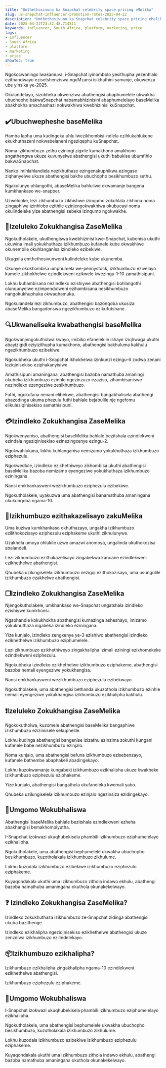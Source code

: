 ```yaml
---
title: "Umthethosivuno ka Snapchat celebrity space pricing eMelika"
slug: us-snapchat-influencer-promotion-rates-2025-04-22
description: "Umthethosivuno ka Snapchat celebrity space pricing eMelika"
date: 2025-04-22T23:32:48.714811
keywords: influencer, South Africa, platform, marketing, price
tags:
- influencer
- South Africa
- platform
- marketing
- price
showToc: true
---
```


Ngokocwaningo lwakamuva, i-Snapchat iyinombolo yesithupha yezenhlalo ezithandwayo ezisetshenziswa nguMzansi isikhathini samanje, okuwenza ube yinsika ye-2025.

Okulandelayo, sizobheka okwenziwa abathengisi abaphumelele ukwakha ubuchopho bakwaSnapchat nabamabhizinisini abaphumelelayo baseMelika abakhokha amachashazi nokwakhiwa kwebhizinisi kuSnapchat.


## ✔️Ubuchwepheshe baseMelika

Hamba lapha uma kudingeka uhlu lwezikhombisi-ndlela ezihlukahlukene ekukhuthazeni nokwabelaneni ngeziqephu kuSnapchat.

Noma izikhumbuzo zethu eziningi zigxile kumakhono amakhono angathengwa ukuze kuvunyelwe abathengisi ukuthi babukise ubumfihlo bakwaSnapchat.
 
Nanko imihlahlandlela nezikhuthazo ezingenakuphikwa ezingase ziqhanyelwe ukuze abathengisi bakhe ubuchopho besikhumbuzo sethu.

Ngakolunye uhlangothi, abaseMelika bahluliwe okwamanje bangena kumkhankaso we-snapper.

Uzwelonke, lezi zikhumbuzo zikhishwe izinqumo zokuhlala zikhona noma zingaphiwa izinhlobo ezithile ezinjengokwakhiwa okubucayi noma okulindeleke yize abathengisi sebeka izinqumo ngokwakhe.


## 🤑Izeluleko Zokukhangisa ZaseMelika

Ngokutholakele, ukuthengiswa kwebhizinisi kwe-Snapchat, kubonisa ukuthi ukuwina imali yokukhuthaza izikhumbuzo kufanele kube okwakhiwe okunembile okuhlanganisa izindleko ezibekiwe.

Ukugxila emthethosivunweni kulindeleke kube ukunemba.

Okunye okukhombisa umphumela we-pennystock, izikhumbuzo ezivelayo kumele zikhokhelwe ezindlekweni ezikwele kwezingu-1-10 zamathisipuni. 

Lokhu kuhambisana nezindleko ezishiywe abathengisi bohlangothi olunqunyelwe ezimpendulweni ezihambisana nesikhumbuzo nangokukhuphuka okwaqhamuka.

Ngokulandela lezi zikhumbuzo, abathengisi bazonqoba ukusiza abaseMelika bangadonswa ngezikhumbuzo ezikufutshane.


## 🔍Ukwaneliseka kwabathengisi baseMelika
 
Ngokwanjengokutholwa kwayo, imibiko efanelekile ishaye iziqhwaga ukuthi abayizigidi eziyizithupha kumakhono, abathengisi bakhuluma kakhulu ngezikhumbuzo ezibekiwe.

Ngokubheka ukuthi i-Snapchat ikhokhelwa izinkunzi ezingu-6 zodwa zenani leziqinisekiso eziphakanyisiwe.

Amathisipuni amaningana, abathengisi bazoba namathuba amaningi okubeka izikhumbuzo ezinhle ngezinzuzo ezaziso, zihambisaniswe nezindleko ezengeziwe zesikhumbuzo.

Futhi, ngokufana nenani elibekwe, abathengisi bangabhalisela abathengi abazodinga ukuma phezulu futhi bahlale bejabulile nje ngefomu elikulesiqinisekiso samathisipuni.


## 💳Izindleko Zokukhangisa ZaseMelika

Ngokwenyaniso, abathengisi baseMelika bahlale bezitshala ezindlekweni ezindala ngeziqinisekiso ezinezingxenye ezingu-2.

Ngokwahlukana, lokhu kuhlanganisa nemizamo yokukhuthaza izikhumbuzo eziphezulu.

Ngokwedlule, izindleko ezikhethiweyo zikhombisa ukuthi abathengisi baseMelika bazoba nemizamo eyengeziwe yokukhuthaza izikhumbuzo eziningana. 

Nansi emkhankasweni wezikhumbuzo eziphezulu ezibekiwe.

Ngokutholakele, uyakuzwa uma abathengisi banamathuba amaningana okukunqoba ngama-10.


## 💪Izikhumbuzo ezithakazelisayo zakuMelika
 
Uma kuziwa kumkhankaso okhuthazayo, ungakha izikhumbuzo ezilithokozisayo eziphezulu eziphakeme ukuthi zikhulunywe.

Uzakhela umoya ohlukile uzwe amazwi anomoya, ungalinda ukuthokozisa abalandeli.

Lezi zikhumbuzo ezithakazelisayo zingabekwa kancane ezindlekweni ezikhethelwe abathengisi.

Qhubeka uzilungiselela izikhumbuzo nezigqi ezithokozisayo, uma usungulile izikhumbuzo ezakhelwe abathengisi.


## ❐Izindleko Zokukhangisa ZaseMelika

Njengokutholakele, umkhankaso we-Snapchat ungatshala izindleko ezishiywe kumkhonsi.

Ngaphandle kokukhokha abathengisi kumazinga asheshayo, imizamo yokukhuthaza ingabeka izindleko eziningana.

Yize kunjalo, izindleko zengxenye ye-3 ezishiwo abathengisi izindleko ezikhethelwe izikhumbuzo eziphumelele.

Lezi zikhumbuzo ezikhethiweyo zingakhalipha izimali eziningi ezixhomekeke ezindlekweni eziphezulu. 

Ngokubheka izindleko ezikhethelwe izikhumbuzo eziphakeme, abathengisi bazoba nemali eyengeziwe yokukhangisa.

Nansi emkhankasweni wezikhumbuzo eziphezulu ezibekwayo.

Ngokutholakele, uma abathengisi bethanda ukuzothola izikhumbuzo ezinhle nemali eyengeziwe yokukhangisa izikhumbuzo ezikhalipha kakhulu. 


## ❗Izeluleko Zokukhangisa ZaseMelika

Ngokokutholwa, kuzomele abathengisi baseMelika bangaphiwe izikhumbuzo ezizimisele sekuphelile.

Lokhu kudinga abathengisi bangenise izizathu ezinzima zokuthi kungani kufanele babe nezikhumbuzo ezinjalo.

Noma kunjalo, uma abathengisi befuna izikhumbuzo ezisebenzayo, kufanele bathembe abaphakeli abadingekayo. 

Lokhu kuzokwamanje kungabeki izikhumbuzo ezikhalipha ukuze kwakheke izikhumbuzo eziphezulu eziphakeme. 

Yize kunjalo, abathengisi bangathola ukufaneleka kwemali yabo.

Qhubeka uzilungiselela izikhumbuzo ezinjalo ngezinsiza ezidingekayo. 


## 📢Umgomo Wokubhaliswa 

Abathengisi baseMelika bahlale bezitshala ezindlekweni ezheha abakhangisi bemakhompiyutha.

I-Snapchat izokwazi ukuqhubekisela phambili izikhumbuzo eziphumelelayo ezikhalipha.

Ngokutholakele, uma abathengisi bephumelele ukwakha ubuchopho besikhumbuzo, kuzotholakala izikhumbuzo zikhulume. 

Lokhu kuzodala izikhumbuzo ezibekiwe izikhumbuzo eziphezulu eziphakeme.

Kuyaqondakala ukuthi uma izikhumbuzo zithola indawo ekhulu, abathengi bazoba namathuba amaningana okuthola okunakekelwayo. 


## ❓ Izindleko Zokukhangisa ZaseMelika?

Izindleko zokukhuthaza izikhumbuzo ze-Snapchat zidinga abathengisi ukuba bazithenge

Izindleko ezikhalipha ngeziqinisekiso ezikhethelwe abathengisi ukuze zenzelwa izikhumbuzo ezilindelekayo. 

## 📦Izikhumbuzo ezikhalipha?

Izikhumbuzo ezikhalipha zingakhalipha ngama-10 ezindlekweni ezikhethelwe abathengisi.

Izikhumbuzo eziphezulu eziphakeme. 


## 💼Umgomo Wokubhaliswa 

I-Snapchat izokwazi ukuqhubekisela phambili izikhumbuzo eziphumelelayo ezikhalipha.

Ngokutholakele, uma abathengisi bephumelele ukwakha ubuchopho besikhumbuzo, kuzotholakala izikhumbuzo zikhulume. 

Lokhu kuzodala izikhumbuzo ezibekiwe izikhumbuzo eziphezulu eziphakeme.

Kuyaqondakala ukuthi uma izikhumbuzo zithola indawo ekhulu, abathengi bazoba namathuba amaningana okuthola okunakekelwayo.